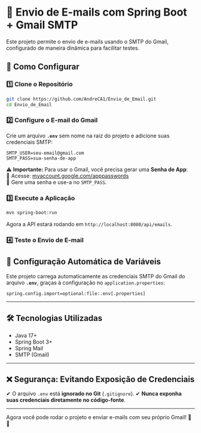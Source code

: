 # 📧 Envio de E-mails com Spring Boot + Gmail SMTP

Este projeto permite o envio de e-mails usando o SMTP do Gmail, configurado de maneira dinâmica para facilitar testes.

## 🚀 Como Configurar

### 1️⃣ Clone o Repositório
```bash
git clone https://github.com/AndreCA1/Envio_de_Email.git
cd Envio_de_Email
```

### 2️⃣ Configure o E-mail do Gmail
Crie um arquivo **`.env`** sem nome na raiz do projeto e adicione suas credenciais SMTP:

```
SMTP_USER=seu-email@gmail.com
SMTP_PASS=sua-senha-de-app
```

⚠ **Importante:** Para usar o Gmail, você precisa gerar uma **Senha de App**:  
🔹 Acesse: [myaccount.google.com/apppasswords](https://myaccount.google.com/apppasswords)  
🔹 Gere uma senha e use-a no `SMTP_PASS`.  

### 3️⃣ Execute a Aplicação
```bash
mvn spring-boot:run
```

Agora a API estará rodando em `http://localhost:8080/api/emails`.

### 4️⃣ Teste o Envio de E-mail



## 🔧 Configuração Automática de Variáveis
Este projeto carrega automaticamente as credenciais SMTP do Gmail do arquivo **`.env`**, graças à configuração no `application.properties`:

```properties
spring.config.import=optional:file:.env[.properties]
```

---

## 🛠 Tecnologias Utilizadas
- Java 17+
- Spring Boot 3+
- Spring Mail
- SMTP (Gmail)

---

## ❌ Segurança: Evitando Exposição de Credenciais
✔ O arquivo `.env` está **ignorado no Git** (`.gitignore`).
✔ **Nunca exponha suas credenciais diretamente no código-fonte**.

---

Agora você pode rodar o projeto e enviar e-mails com seu próprio Gmail! 🚀📨

